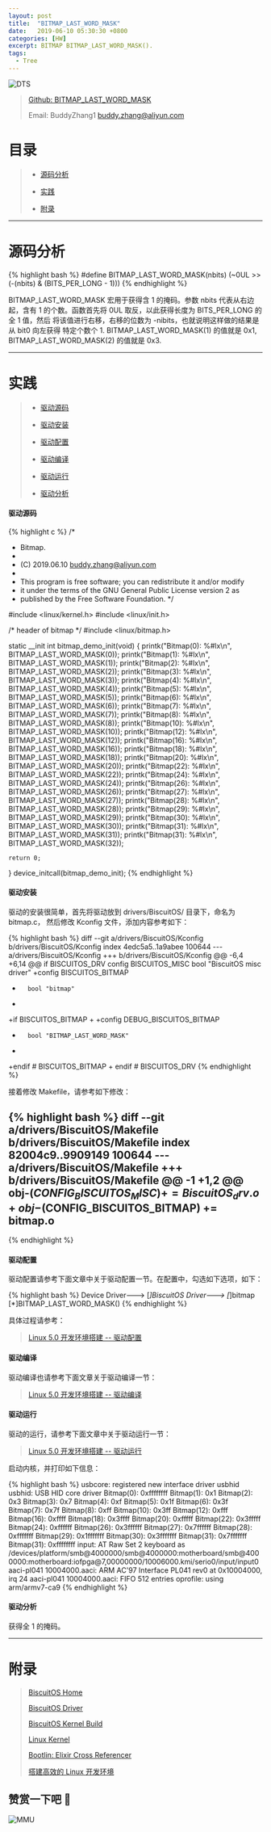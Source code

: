 ```yaml
---
layout: post
title:  "BITMAP_LAST_WORD_MASK"
date:   2019-06-10 05:30:30 +0800
categories: [HW]
excerpt: BITMAP BITMAP_LAST_WORD_MASK().
tags:
  - Tree
---
```


![DTS](https://raw.githubusercontent.com/EmulateSpace/PictureSet/master/BiscuitOS/kernel/IND00000B.jpg)

> [Github: BITMAP_LAST_WORD_MASK](https://github.com/BiscuitOS/HardStack/tree/master/Algorithem/bitmap/API/BITMAP_LAST_WORD_MASK)
>
> Email: BuddyZhang1 <buddy.zhang@aliyun.com>

# 目录

> - [源码分析](#源码分析)
>
> - [实践](#实践)
>
> - [附录](#附录)

-----------------------------------

# <span id="源码分析">源码分析</span>

{% highlight bash %}
#define BITMAP_LAST_WORD_MASK(nbits) (~0UL >> (-(nbits) & (BITS_PER_LONG - 1)))
{% endhighlight %}

BITMAP_LAST_WORD_MASK 宏用于获得含 1 的掩码。参数 nbits 代表从右边起，含有
1 的个数。函数首先将 0UL 取反，以此获得长度为 BITS_PER_LONG 的全 1 值，然后
将该值进行右移，右移的位数为 -nibits，也就说明这样做的结果是从 bit0 向左获得
特定个数个 1. BITMAP_LAST_WORD_MASK(1) 的值就是 0x1, BITMAP_LAST_WORD_MASK(2)
的值就是 0x3.

--------------------------------------------------

# <span id="实践">实践</span>

> - [驱动源码](#驱动源码)
>
> - [驱动安装](#驱动安装)
>
> - [驱动配置](#驱动配置)
>
> - [驱动编译](#驱动编译)
>
> - [驱动运行](#驱动运行)
>
> - [驱动分析](#驱动分析)

#### <span id="驱动源码">驱动源码</span>

{% highlight c %}
/*
 * Bitmap.
 *
 * (C) 2019.06.10 <buddy.zhang@aliyun.com>
 *
 * This program is free software; you can redistribute it and/or modify
 * it under the terms of the GNU General Public License version 2 as
 * published by the Free Software Foundation.
 */

#include <linux/kernel.h>
#include <linux/init.h>

/* header of bitmap */
#include <linux/bitmap.h>

static __init int bitmap_demo_init(void)
{
	printk("Bitmap(0):   %#lx\n", BITMAP_LAST_WORD_MASK(0));
	printk("Bitmap(1):   %#lx\n", BITMAP_LAST_WORD_MASK(1));
	printk("Bitmap(2):   %#lx\n", BITMAP_LAST_WORD_MASK(2));
	printk("Bitmap(3):   %#lx\n", BITMAP_LAST_WORD_MASK(3));
	printk("Bitmap(4):   %#lx\n", BITMAP_LAST_WORD_MASK(4));
	printk("Bitmap(5):   %#lx\n", BITMAP_LAST_WORD_MASK(5));
	printk("Bitmap(6):   %#lx\n", BITMAP_LAST_WORD_MASK(6));
	printk("Bitmap(7):   %#lx\n", BITMAP_LAST_WORD_MASK(7));
	printk("Bitmap(8):   %#lx\n", BITMAP_LAST_WORD_MASK(8));
	printk("Bitmap(10):  %#lx\n", BITMAP_LAST_WORD_MASK(10));
	printk("Bitmap(12):  %#lx\n", BITMAP_LAST_WORD_MASK(12));
	printk("Bitmap(16):  %#lx\n", BITMAP_LAST_WORD_MASK(16));
	printk("Bitmap(18):  %#lx\n", BITMAP_LAST_WORD_MASK(18));
	printk("Bitmap(20):  %#lx\n", BITMAP_LAST_WORD_MASK(20));
	printk("Bitmap(22):  %#lx\n", BITMAP_LAST_WORD_MASK(22));
	printk("Bitmap(24):  %#lx\n", BITMAP_LAST_WORD_MASK(24));
	printk("Bitmap(26):  %#lx\n", BITMAP_LAST_WORD_MASK(26));
	printk("Bitmap(27):  %#lx\n", BITMAP_LAST_WORD_MASK(27));
	printk("Bitmap(28):  %#lx\n", BITMAP_LAST_WORD_MASK(28));
	printk("Bitmap(29):  %#lx\n", BITMAP_LAST_WORD_MASK(29));
	printk("Bitmap(30):  %#lx\n", BITMAP_LAST_WORD_MASK(30));
	printk("Bitmap(31):  %#lx\n", BITMAP_LAST_WORD_MASK(31));
	printk("Bitmap(31):  %#lx\n", BITMAP_LAST_WORD_MASK(32));

	return 0;
}
device_initcall(bitmap_demo_init);
{% endhighlight %}

#### <span id="驱动安装">驱动安装</span>

驱动的安装很简单，首先将驱动放到 drivers/BiscuitOS/ 目录下，命名为 bitmap.c，
然后修改 Kconfig 文件，添加内容参考如下：

{% highlight bash %}
diff --git a/drivers/BiscuitOS/Kconfig b/drivers/BiscuitOS/Kconfig
index 4edc5a5..1a9abee 100644
--- a/drivers/BiscuitOS/Kconfig
+++ b/drivers/BiscuitOS/Kconfig
@@ -6,4 +6,14 @@ if BISCUITOS_DRV
config BISCUITOS_MISC
        bool "BiscuitOS misc driver"
+config BISCUITOS_BITMAP
+       bool "bitmap"
+
+if BISCUITOS_BITMAP
+
+config DEBUG_BISCUITOS_BITMAP
+       bool "BITMAP_LAST_WORD_MASK"
+
+endif # BISCUITOS_BITMAP
+
endif # BISCUITOS_DRV
{% endhighlight %}

接着修改 Makefile，请参考如下修改：

{% highlight bash %}
diff --git a/drivers/BiscuitOS/Makefile b/drivers/BiscuitOS/Makefile
index 82004c9..9909149 100644
--- a/drivers/BiscuitOS/Makefile
+++ b/drivers/BiscuitOS/Makefile
@@ -1 +1,2 @@
obj-$(CONFIG_BISCUITOS_MISC)     += BiscuitOS_drv.o
+obj-$(CONFIG_BISCUITOS_BITMAP)     += bitmap.o
--
{% endhighlight %}

#### <span id="驱动配置">驱动配置</span>

驱动配置请参考下面文章中关于驱动配置一节。在配置中，勾选如下选项，如下：

{% highlight bash %}
Device Driver--->
    [*]BiscuitOS Driver--->
        [*]bitmap
            [*]BITMAP_LAST_WORD_MASK()
{% endhighlight %}

具体过程请参考：

> [Linux 5.0 开发环境搭建 -- 驱动配置](https://biscuitos.github.io/blog/Linux-5.0-arm32-Usermanual/#%E9%A9%B1%E5%8A%A8%E9%85%8D%E7%BD%AE)

#### <span id="驱动编译">驱动编译</span>

驱动编译也请参考下面文章关于驱动编译一节：

> [Linux 5.0 开发环境搭建 -- 驱动编译](https://biscuitos.github.io/blog/Linux-5.0-arm32-Usermanual/#%E7%BC%96%E8%AF%91%E9%A9%B1%E5%8A%A8)

#### <span id="驱动运行">驱动运行</span>

驱动的运行，请参考下面文章中关于驱动运行一节：

> [Linux 5.0 开发环境搭建 -- 驱动运行](https://biscuitos.github.io/blog/Linux-5.0-arm32-Usermanual/#%E9%A9%B1%E5%8A%A8%E8%BF%90%E8%A1%8C)

启动内核，并打印如下信息：

{% highlight bash %}
usbcore: registered new interface driver usbhid
usbhid: USB HID core driver
Bitmap(0):   0xffffffff
Bitmap(1):   0x1
Bitmap(2):   0x3
Bitmap(3):   0x7
Bitmap(4):   0xf
Bitmap(5):   0x1f
Bitmap(6):   0x3f
Bitmap(7):   0x7f
Bitmap(8):   0xff
Bitmap(10):  0x3ff
Bitmap(12):  0xfff
Bitmap(16):  0xffff
Bitmap(18):  0x3ffff
Bitmap(20):  0xfffff
Bitmap(22):  0x3fffff
Bitmap(24):  0xffffff
Bitmap(26):  0x3ffffff
Bitmap(27):  0x7ffffff
Bitmap(28):  0xfffffff
Bitmap(29):  0x1fffffff
Bitmap(30):  0x3fffffff
Bitmap(31):  0x7fffffff
Bitmap(31):  0xffffffff
input: AT Raw Set 2 keyboard as /devices/platform/smb@4000000/smb@4000000:motherboard/smb@4000000:motherboard:iofpga@7,00000000/10006000.kmi/serio0/input/input0
aaci-pl041 10004000.aaci: ARM AC'97 Interface PL041 rev0 at 0x10004000, irq 24
aaci-pl041 10004000.aaci: FIFO 512 entries
oprofile: using arm/armv7-ca9
{% endhighlight %}

#### <span id="驱动分析">驱动分析</span>

获得全 1 的掩码。

-----------------------------------------------

# <span id="附录">附录</span>

> [BiscuitOS Home](https://biscuitos.github.io/)
>
> [BiscuitOS Driver](https://biscuitos.github.io/blog/BiscuitOS_Catalogue/)
>
> [BiscuitOS Kernel Build](https://biscuitos.github.io/blog/Kernel_Build/)
>
> [Linux Kernel](https://www.kernel.org/)
>
> [Bootlin: Elixir Cross Referencer](https://elixir.bootlin.com/linux/latest/source)
>
> [搭建高效的 Linux 开发环境](https://biscuitos.github.io/blog/Linux-debug-tools/)

## 赞赏一下吧 🙂

![MMU](https://raw.githubusercontent.com/EmulateSpace/PictureSet/master/BiscuitOS/kernel/HAB000036.jpg)
